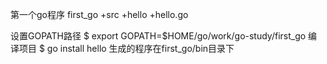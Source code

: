 第一个go程序
first_go
   +src
     +hello
        +hello.go

设置GOPATH路径
$ export GOPATH=$HOME/go/work/go-study/first_go
编译项目
$ go install hello
生成的程序在first_go/bin目录下

